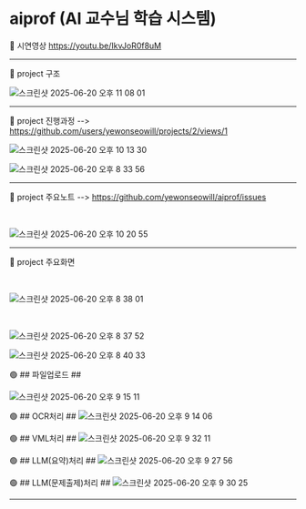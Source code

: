 
# aiprof (AI 교수님 학습 시스템)

🎥 시연영상 https://youtu.be/IkvJoR0f8uM

<hr>

📌 project 구조 <br>

![스크린샷 2025-06-20 오후 11 08 01](https://github.com/user-attachments/assets/4e2e4796-2a8d-4043-b3c2-e0a5770ada1c)

<hr>

📌 project 진행과정 --> https://github.com/users/yewonseowill/projects/2/views/1

![스크린샷 2025-06-20 오후 10 13 30](https://github.com/user-attachments/assets/e8fc0341-1284-44aa-963d-b1294e0fef55)

![스크린샷 2025-06-20 오후 8 33 56](https://github.com/user-attachments/assets/055308d7-1efe-4d2b-9699-b515a9407b9d)

<hr>

📌 project 주요노트 --> https://github.com/yewonseowill/aiprof/issues

<br>

![스크린샷 2025-06-20 오후 10 20 55](https://github.com/user-attachments/assets/f9344664-ceb4-4a2a-bf37-ff7766d699ae)


<hr>

📌 project 주요화면

<br>

![스크린샷 2025-06-20 오후 8 38 01](https://github.com/user-attachments/assets/4088ec9c-4a4b-4877-bcf2-8984e62f0f3a)

<br>

![스크린샷 2025-06-20 오후 8 37 52](https://github.com/user-attachments/assets/0e8d9559-b6ee-4fd7-8507-ca2cf786d2e1)

![스크린샷 2025-06-20 오후 8 40 33](https://github.com/user-attachments/assets/46542d48-d9d5-431b-82c0-6a9405040d68)

🟢 ## 파일업로드 ##

![스크린샷 2025-06-20 오후 9 15 11](https://github.com/user-attachments/assets/32c194d0-5b86-4378-a614-91217a6779e0)

🟢 ## OCR처리 ##
![스크린샷 2025-06-20 오후 9 14 06](https://github.com/user-attachments/assets/37d3b2ad-a708-4031-b795-80dcab54cf2f)

🟢 ## VML처리 ##
![스크린샷 2025-06-20 오후 9 32 11](https://github.com/user-attachments/assets/9f892505-aa41-483f-a5b0-135d9f940b4b)



🟢 ## LLM(요약)처리 ##
![스크린샷 2025-06-20 오후 9 27 56](https://github.com/user-attachments/assets/5b510aba-2057-4d49-a5fc-92d87dbf2cb4)


🟢 ## LLM(문제출제)처리 ##
![스크린샷 2025-06-20 오후 9 30 25](https://github.com/user-attachments/assets/f5181d7b-ea94-475e-9919-6555efc6e44b)

<hr>



